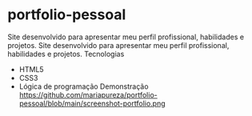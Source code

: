 # portfolio-pessoal
Site desenvolvido para apresentar meu perfil profissional, habilidades e projetos.
Site desenvolvido para apresentar meu perfil profissional, habilidades e projetos.
Tecnologias
- HTML5
- CSS3
- Lógica de programação
Demonstração
https://github.com/mariapureza/portfolio-pessoal/blob/main/screenshot-portfolio.png

